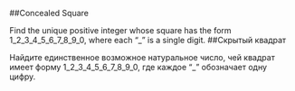 ##Concealed Square

Find the unique positive integer whose square has the form 1_2_3_4_5_6_7_8_9_0, where each “_” is a single digit.
##Скрытый квадрат

Найдите единственное возможное натуральное число, чей квадрат имеет форму 1_2_3_4_5_6_7_8_9_0, где каждое “_” обозначает одну цифру.
